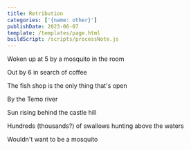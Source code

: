 ```yaml
---
title: Retribution
categories: ['{name: other}']
publishDate: 2023-06-07
template: /templates/page.html
buildScript: /scripts/processNote.js
---
```


Woken up at 5 by a mosquito in the room

Out by 6 in search of coffee

The fish shop is the only thing that's open

By the Temo river

Sun rising behind the castle hill

Hundreds (thousands?) of swallows hunting above the waters

Wouldn't want to be a mosquito
